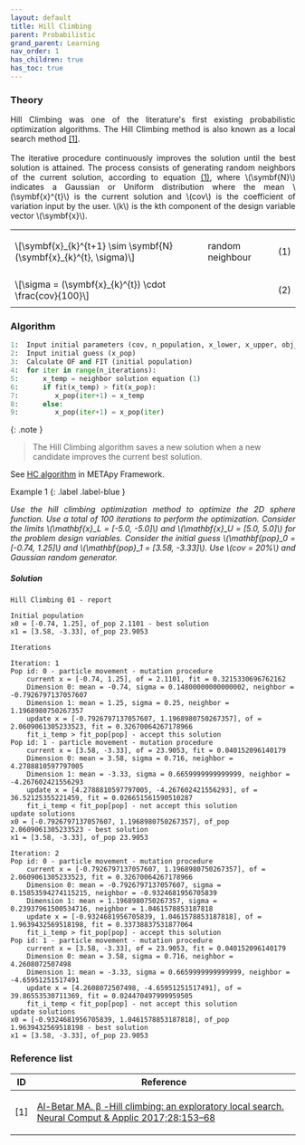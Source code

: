 ```yaml
---
layout: default
title: Hill Climbing
parent: Probabilistic
grand_parent: Learning
nav_order: 1
has_children: true
has_toc: true
---
```


<!--Don't delete ths script-->
<script src = "https://polyfill.io/v3/polyfill.min.js?features=es6"></script>
<script id = "MathJax-script" async src="https://cdn.jsdelivr.net/npm/mathjax@3/es5/tex-mml-chtml.js"></script>
<!--Don't delete ths script-->

<h3>Theory</h3>

<p align = "justify">
Hill Climbing was one of the literature's first existing probabilistic optimization algorithms. The Hill Climbing method is also known as a local search method <a href="#ref1">[1]</a>.
<br><br>
The iterative procedure continuously improves the solution until the best solution is attained. The process consists of generating random neighbors of the current solution, according to equation <a href="#eq1">(1)</a>, where \(\symbf{N}\) indicates a Gaussian or Uniform distribution where the mean \(\symbf{x}^{t}\) is the current solution and \(cov\) is the coefficient of variation input by the user. \(k\) is the kth component of the design variable vector \(\symbf{x}\).
</p>

<table border = "0" style = "width:100%">
    <tr>
        <td>\[\symbf{x}_{k}^{t+1} \sim \symbf{N}(\symbf{x}_{k}^{t}, \sigma)\]</td>
        <td><p align = "justify">random neighbour</p></td>
        <td><p align = "right" id = "eq1">(1)</p></td>
    </tr>
    <tr>
        <td>\[\sigma = (\symbf{x}_{k}^{t}) \cdot \frac{cov}{100}\]</td>
        <td><p align = "justify"></p></td>
        <td><p align = "right" id = "eq2">(2)</p></td>
    </tr>
</table>

<h3>Algorithm</h3>

```python
1:  Input initial parameters (cov, n_population, x_lower, x_upper, obj_function, n_dimensions)
2:  Input initial guess (x_pop)
3:  Calculate OF and FIT (initial population)
4:  for iter in range(n_iterations):
5:      x_temp = neighbor solution equation (1)
6:      if fit(x_temp) > fit(x_pop):
7:         x_pop(iter+1) = x_temp
8:      else:
9:         x_pop(iter+1) = x_pop(iter)
```

{: .note }
> The Hill Climbing algorithm saves a new solution when a new candidate improves the current best solution.

<p align = "justify">
See <a href="https://wmpjrufg.github.io/METAPY/FRA_ALG_HILL_01.html" target="_blank">HC algorithm</a> in METApy Framework.
</p>

Example 1
{: .label .label-blue }

<p align = "justify">
  <i>
      Use the hill climbing optimization method to optimize the 2D sphere function. Use a total of 100 iterations to perform the optimization. Consider the limits \(\mathbf{x}_L = [-5.0, -5.0]\) and \(\mathbf{x}_U = [5.0, 5.0]\) for the problem design variables. Consider the initial guess \(\mathbf{pop}_0 = [-0.74, 1.25]\) and \(\mathbf{pop}_1 = [3.58, -3.33]\). Use \(cov = 20%\) and Gaussian random generator.
  </i>
</p>


<h5>Solution</h5>

```
Hill Climbing 01 - report 

Initial population
x0 = [-0.74, 1.25], of_pop 2.1101 - best solution
x1 = [3.58, -3.33], of_pop 23.9053 

Iterations

Iteration: 1
Pop id: 0 - particle movement - mutation procedure
    current x = [-0.74, 1.25], of = 2.1101, fit = 0.3215330696762162
    Dimension 0: mean = -0.74, sigma = 0.14800000000000002, neighbor = -0.7926797137057607
    Dimension 1: mean = 1.25, sigma = 0.25, neighbor = 1.1968980750267357
    update x = [-0.7926797137057607, 1.1968980750267357], of = 2.0609061305233523, fit = 0.32670064267178966
    fit_i_temp > fit_pop[pop] - accept this solution
Pop id: 1 - particle movement - mutation procedure
    current x = [3.58, -3.33], of = 23.9053, fit = 0.040152096140179
    Dimension 0: mean = 3.58, sigma = 0.716, neighbor = 4.2788810597797005
    Dimension 1: mean = -3.33, sigma = 0.6659999999999999, neighbor = -4.267602421556293
    update x = [4.2788810597797005, -4.267602421556293], of = 36.52125355221459, fit = 0.026651561590510287
    fit_i_temp < fit_pop[pop] - not accept this solution
update solutions
x0 = [-0.7926797137057607, 1.1968980750267357], of_pop 2.0609061305233523 - best solution
x1 = [3.58, -3.33], of_pop 23.9053  

Iteration: 2
Pop id: 0 - particle movement - mutation procedure
    current x = [-0.7926797137057607, 1.1968980750267357], of = 2.0609061305233523, fit = 0.32670064267178966
    Dimension 0: mean = -0.7926797137057607, sigma = 0.15853594274115215, neighbor = -0.9324681956705839
    Dimension 1: mean = 1.1968980750267357, sigma = 0.23937961500534716, neighbor = 1.0461578853187818
    update x = [-0.9324681956705839, 1.0461578853187818], of = 1.9639432569518198, fit = 0.33738837531877064
    fit_i_temp > fit_pop[pop] - accept this solution
Pop id: 1 - particle movement - mutation procedure
    current x = [3.58, -3.33], of = 23.9053, fit = 0.040152096140179
    Dimension 0: mean = 3.58, sigma = 0.716, neighbor = 4.2608072507498
    Dimension 1: mean = -3.33, sigma = 0.6659999999999999, neighbor = -4.65951251517491
    update x = [4.2608072507498, -4.65951251517491], of = 39.86553530711369, fit = 0.024470497999959505
    fit_i_temp < fit_pop[pop] - not accept this solution
update solutions
x0 = [-0.9324681956705839, 1.0461578853187818], of_pop 1.9639432569518198 - best solution
x1 = [3.58, -3.33], of_pop 23.9053  
```

<h3>Reference list</h3>

<table>
    <thead>
        <tr>
            <th>ID</th>
            <th>Reference</th>
        </tr>
    </thead>
    <tbody>
        <tr>
            <td><p align = "center" id = "ref1">[1]</p></td>
            <td><p align = "left"><a href="https://doi.org/10.1007/s00521-016-2328-2" target="_blank" rel="noopener noreferrer">Al-Betar MA. β -Hill climbing: an exploratory local search. Neural Comput & Applic 2017;28:153–68</a></p></td>
        </tr>
    </tbody>
</table>